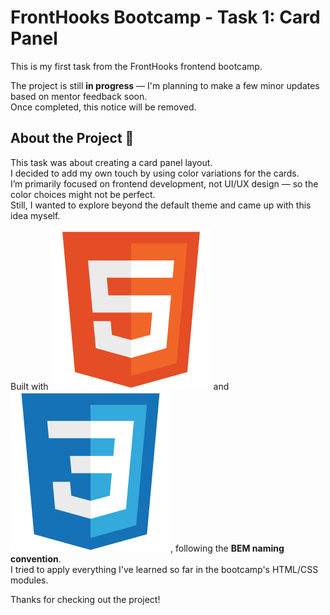 # FrontHooks Bootcamp - Task 1: Card Panel

This is my first task from the FrontHooks frontend bootcamp.

The project is still **in progress** — I'm planning to make a few minor updates based on mentor feedback soon.  
Once completed, this notice will be removed.

## About the Project 📂
This task was about creating a card panel layout.  
I decided to add my own touch by using color variations for the cards.  
I’m primarily focused on frontend development, not UI/UX design — so the color choices might not be perfect.  
Still, I wanted to explore beyond the default theme and came up with this idea myself.

Built with ![HTML5](https://raw.githubusercontent.com/devicons/devicon/master/icons/html5/html5-original.svg) and ![CSS3](https://raw.githubusercontent.com/devicons/devicon/master/icons/css3/css3-original.svg), following the **BEM naming convention**.  
I tried to apply everything I've learned so far in the bootcamp's HTML/CSS modules.

Thanks for checking out the project!